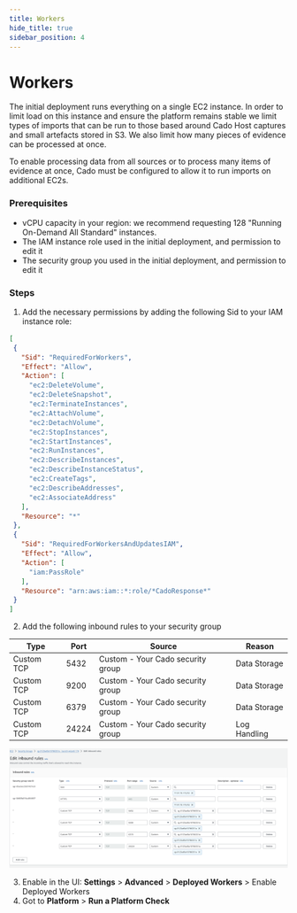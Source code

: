 ```yaml
---
title: Workers
hide_title: true
sidebar_position: 4
---
```


# Workers

The initial deployment runs everything on a single EC2 instance. In order to limit load on this instance and ensure the platform remains stable we limit types of imports that can be run to those based around Cado Host captures and small artefacts stored in S3. We also limit how many pieces of evidence can be processed at once.

To enable processing data from all sources or to process many items of evidence at once, Cado must be configured to allow it to run imports on additional EC2s.

### Prerequisites

  - vCPU capacity in your region: we recommend requesting 128 "Running On-Demand All Standard" instances.
  - The IAM instance role used in the initial deployment, and permission to edit it
  - The security group you used in the initial deployment, and permission to edit it

### Steps

1. Add the necessary permissions by adding the following Sid to your IAM instance role:

```json
[
 {
   "Sid": "RequiredForWorkers",
   "Effect": "Allow",
   "Action": [
     "ec2:DeleteVolume",
     "ec2:DeleteSnapshot",
     "ec2:TerminateInstances",
     "ec2:AttachVolume",
     "ec2:DetachVolume",
     "ec2:StopInstances",
     "ec2:StartInstances",
     "ec2:RunInstances",
     "ec2:DescribeInstances",
     "ec2:DescribeInstanceStatus",
     "ec2:CreateTags",
     "ec2:DescribeAddresses",
     "ec2:AssociateAddress"
   ],
   "Resource": "*"
 },
 {
   "Sid": "RequiredForWorkersAndUpdatesIAM",
   "Effect": "Allow",
   "Action": [
     "iam:PassRole"
   ],
   "Resource": "arn:aws:iam::*:role/*CadoResponse*"
 }
]
```

2. Add the following inbound rules to your security group

| Type          | Port  | Source                  | Reason       |
|---------------|-------|-------------------------|-------------------|
| Custom TCP    | 5432  | Custom -  Your Cado security group | Data Storage |
| Custom TCP    | 9200  | Custom -  Your Cado security group | Data Storage |
| Custom TCP    | 6379  | Custom -  Your Cado security group | Data Storage |
| Custom TCP    | 24224 | Custom -  Your Cado security group | Log Handling |

![AWS Inbound Rules](/img/aws-inbound-rules.png)

3. Enable in the UI: **Settings** > **Advanced** > **Deployed Workers** > Enable Deployed Workers
4. Got to **Platform** > **Run a Platform Check**
